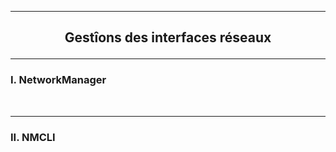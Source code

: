 ------------------------------------------------------------------------------------------------------------------------------------------------------------------------------------
## <p align='center'> Gestîons des interfaces réseaux </p>

------------------------------------------------------------------------------------------------------------------------------------------------------------------------------------
### I. NetworkManager

<br />

------------------------------------------------------------------------------------------------------------------------------------------------------------------------------------
### II. NMCLI


